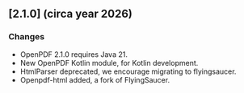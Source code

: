## [2.1.0] (circa year 2026)

### Changes
- OpenPDF 2.1.0 requires Java 21.
- New OpenPDF Kotlin module, for Kotlin development.
- HtmlParser deprecated, we encourage migrating to flyingsaucer.
- Openpdf-html added, a fork of FlyingSaucer.
